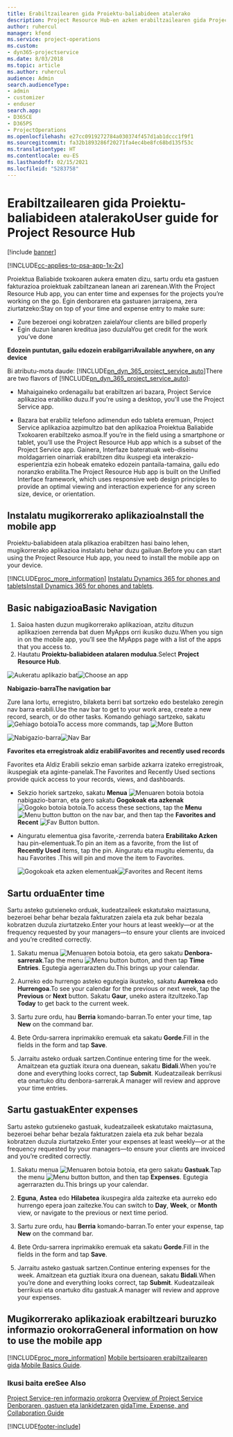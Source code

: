 ```yaml
---
title: Erabiltzailearen gida Proiektu-baliabideen atalerako
description: Project Resource Hub-en azken erabiltzailearen gida Project Service-rako
author: ruhercul
manager: kfend
ms.service: project-operations
ms.custom:
- dyn365-projectservice
ms.date: 8/03/2018
ms.topic: article
ms.author: ruhercul
audience: Admin
search.audienceType:
- admin
- customizer
- enduser
search.app:
- D365CE
- D365PS
- ProjectOperations
ms.openlocfilehash: e27cc0919272784a030374f457d1ab1dccc1f9f1
ms.sourcegitcommit: fa32b1893286f20271fa4ec4be8fc68bd135f53c
ms.translationtype: HT
ms.contentlocale: eu-ES
ms.lasthandoff: 02/15/2021
ms.locfileid: "5283758"
---
```

# <a name="user-guide-for-project-resource-hub"></a><span data-ttu-id="38039-103">Erabiltzailearen gida Proiektu-baliabideen atalerako</span><span class="sxs-lookup"><span data-stu-id="38039-103">User guide for Project Resource Hub</span></span>

[!include [banner](../includes/psa-now-project-operations.md)]

[!INCLUDE[cc-applies-to-psa-app-1x-2x](../includes/cc-applies-to-psa-app-1x-2x.md)]

<span data-ttu-id="38039-104">Proiektua Baliabide txokoaren aukera ematen dizu, sartu ordu eta gastuen fakturazioa proiektuak zabiltzanean lanean ari zarenean.</span><span class="sxs-lookup"><span data-stu-id="38039-104">With the Project Resource Hub app, you can enter time and expenses for the projects you’re working on the go.</span></span> <span data-ttu-id="38039-105">Egin denboraren eta gastuaren jarraipena, zera ziurtatzeko:</span><span class="sxs-lookup"><span data-stu-id="38039-105">Stay on top of your time and expense entry to make sure:</span></span>

- <span data-ttu-id="38039-106">Zure bezeroei ongi kobratzen zaiela</span><span class="sxs-lookup"><span data-stu-id="38039-106">Your clients are billed properly</span></span>
- <span data-ttu-id="38039-107">Egin duzun lanaren kreditua jaso duzula</span><span class="sxs-lookup"><span data-stu-id="38039-107">You get credit for the work you’ve done</span></span>

<span data-ttu-id="38039-108">**Edozein puntutan, gailu edozein erabilgarri**</span><span class="sxs-lookup"><span data-stu-id="38039-108">**Available anywhere, on any device**</span></span>

<span data-ttu-id="38039-109">Bi atributu-mota daude: [!INCLUDE[pn_dyn_365_project_service_auto](../includes/pn-dyn-365-project-service-auto.md)]</span><span class="sxs-lookup"><span data-stu-id="38039-109">There are two flavors of [!INCLUDE[pn_dyn_365_project_service_auto](../includes/pn-dyn-365-project-service-auto.md)]:</span></span> 

- <span data-ttu-id="38039-110">Mahaigaineko ordenagailu bat erabiltzen ari bazara, Project Service aplikazioa erabiliko duzu.</span><span class="sxs-lookup"><span data-stu-id="38039-110">If you're using a desktop, you'll use the Project Service app.</span></span> 

- <span data-ttu-id="38039-111">Bazara bat erabiliz telefono adimendun edo tableta eremuan, Project Service aplikazioa azpimultzo bat den aplikazioa Proiektua Baliabide Txokoaren erabiltzeko asmoa.</span><span class="sxs-lookup"><span data-stu-id="38039-111">If you’re in the field using a smartphone or tablet, you’ll use the Project Resource Hub app which is a subset of the Project Service  app.</span></span> <span data-ttu-id="38039-112">Gainera, Interfaze bateratuak web-diseinu moldagarrien oinarriak erabiltzen ditu ikuspegi eta interakzio-esperientzia ezin hobeak emateko edozein pantaila-tamaina, gailu edo noranzko erabilita.</span><span class="sxs-lookup"><span data-stu-id="38039-112">The Project Resource Hub app is built on the Unified Interface framework, which uses responsive web design principles to provide an optimal viewing and interaction experience for any screen size, device, or orientation.</span></span> 


## <a name="install-the-mobile-app"></a><span data-ttu-id="38039-113">Instalatu mugikorrerako aplikazioa</span><span class="sxs-lookup"><span data-stu-id="38039-113">Install the mobile app</span></span>
<span data-ttu-id="38039-114">Proiektu-baliabideen atala plikazioa erabiltzen hasi baino lehen, mugikorrerako aplikazioa instalatu behar duzu gailuan.</span><span class="sxs-lookup"><span data-stu-id="38039-114">Before you can start using the Project Resource Hub app, you need to install the mobile app on your device.</span></span> 

[!INCLUDE[proc_more_information](../includes/proc-more-information.md)] <span data-ttu-id="38039-115">[Instalatu Dynamics 365 for phones and tablets](https://docs.microsoft.com/dynamics365/mobile-app/install-dynamics-365-for-phones-and-tablets)</span><span class="sxs-lookup"><span data-stu-id="38039-115">[Install Dynamics 365 for phones and tablets](https://docs.microsoft.com/dynamics365/mobile-app/install-dynamics-365-for-phones-and-tablets).</span></span>

## <a name="basic-navigation"></a><span data-ttu-id="38039-116">Basic nabigazioa</span><span class="sxs-lookup"><span data-stu-id="38039-116">Basic Navigation</span></span>
1.  <span data-ttu-id="38039-117">Saioa hasten duzun mugikorrerako aplikazioan, atzitu dituzun aplikazioen zerrenda bat duen MyApps orri ikusiko duzu.</span><span class="sxs-lookup"><span data-stu-id="38039-117">When you sign in on the mobile app, you’ll see the MyApps page with a list of the apps that you access to.</span></span> 
2.  <span data-ttu-id="38039-118">Hautatu **Proiektu-baliabideen atalaren modulua**.</span><span class="sxs-lookup"><span data-stu-id="38039-118">Select **Project Resource Hub**.</span></span>

<span data-ttu-id="38039-119">![Aukeratu aplikazio bat](media/chooseApp_1.png "Aukeratu aplikazio bat")</span><span class="sxs-lookup"><span data-stu-id="38039-119">![Choose an app](media/chooseApp_1.png "Choose an app")</span></span>

<span data-ttu-id="38039-120">**Nabigazio-barra**</span><span class="sxs-lookup"><span data-stu-id="38039-120">**The navigation bar**</span></span>

<span data-ttu-id="38039-121">Zure lana lortu, erregistro, bilaketa berri bat sortzeko edo bestelako zeregin nav barra erabili.</span><span class="sxs-lookup"><span data-stu-id="38039-121">Use the nav bar to get to your work area, create a new record, search, or do other tasks.</span></span> <span data-ttu-id="38039-122">Komando gehiago sartzeko, sakatu ![Gehiago botoia](media/MoreButton.png "Gehiago botoia")</span><span class="sxs-lookup"><span data-stu-id="38039-122">To access more commands, tap ![More Button](media/MoreButton.png "More Button")</span></span>

<span data-ttu-id="38039-123">![Nabigazio-barra](media/NavBar_2.png "Nabigazio-barra")</span><span class="sxs-lookup"><span data-stu-id="38039-123">![Nav Bar](media/NavBar_2.png "Nav Bar")</span></span>

<span data-ttu-id="38039-124">**Favorites eta erregistroak aldiz erabili**</span><span class="sxs-lookup"><span data-stu-id="38039-124">**Favorites and recently used records**</span></span>

<span data-ttu-id="38039-125">Favorites eta Aldiz Erabili sekzio eman sarbide azkarra izateko erregistroak, ikuspegiak eta aginte-panelak.</span><span class="sxs-lookup"><span data-stu-id="38039-125">The Favorites and Recently Used sections provide quick access to your records, views, and dashboards.</span></span> 

- <span data-ttu-id="38039-126">Sekzio horiek sartzeko, sakatu **Menua** ![Menuaren botoia](media/MenuButton.png "Menua botoia") botoia nabigazio-barran, eta gero sakatu **Gogokoak eta azkenak** ![Gogoko botoia](media/FavButton.png "Gogokoak botoia") botoia.</span><span class="sxs-lookup"><span data-stu-id="38039-126">To access these sections, tap the **Menu** ![Menu button](media/MenuButton.png "Menu button") button on the nav bar, and then tap the **Favorites and Recent** ![Fav Button](media/FavButton.png "Fav Button") button.</span></span>

- <span data-ttu-id="38039-127">Ainguratu elementua gisa favorite,-zerrenda batera **Erabilitako Azken** hau pin-elementuak.</span><span class="sxs-lookup"><span data-stu-id="38039-127">To pin an item as a favorite, from the list of **Recently Used** items, tap the pin.</span></span> <span data-ttu-id="38039-128">Ainguratu eta mugitu elementu, da hau Favorites .</span><span class="sxs-lookup"><span data-stu-id="38039-128">This will pin and move the item to Favorites.</span></span>

  <span data-ttu-id="38039-129">![Gogokoak eta azken elementuak](media/Favs_3.png "Gogokoak eta azken elementuak")</span><span class="sxs-lookup"><span data-stu-id="38039-129">![Favorites and Recent items](media/Favs_3.png "Favorites and Recent items")</span></span>
 
## <a name="enter-time"></a><span data-ttu-id="38039-130">Sartu ordua</span><span class="sxs-lookup"><span data-stu-id="38039-130">Enter time</span></span>
<span data-ttu-id="38039-131">Sartu asteko gutxieneko orduak, kudeatzaileek eskatutako maiztasuna, bezeroei behar behar bezala fakturatzen zaiela eta zuk behar bezala kobratzen duzula ziurtatzeko.</span><span class="sxs-lookup"><span data-stu-id="38039-131">Enter your hours at least weekly—or at the frequency requested by your managers—to ensure your clients are invoiced and you’re credited correctly.</span></span>

1. <span data-ttu-id="38039-132">Sakatu menua ![Menuaren botoia](media/MenuButton.png "Menua botoia") botoia, eta gero sakatu **Denbora-sarrerak**.</span><span class="sxs-lookup"><span data-stu-id="38039-132">Tap the menu ![Menu button](media/MenuButton.png "Menu button") button, and then tap **Time Entries**.</span></span> <span data-ttu-id="38039-133">Egutegia agerrarazten du.</span><span class="sxs-lookup"><span data-stu-id="38039-133">This brings up your calendar.</span></span>

2. <span data-ttu-id="38039-134">Aurreko edo hurrengo asteko egutegia ikusteko, sakatu **Aurrekoa** edo **Hurrengoa**.</span><span class="sxs-lookup"><span data-stu-id="38039-134">To see your calendar for the previous or next week, tap the **Previous** or **Next** button.</span></span> <span data-ttu-id="38039-135">Sakatu **Gaur**, uneko astera itzultzeko.</span><span class="sxs-lookup"><span data-stu-id="38039-135">Tap **Today** to get back to the current week.</span></span>

3. <span data-ttu-id="38039-136">Sartu zure ordu, hau **Berria** komando-barran.</span><span class="sxs-lookup"><span data-stu-id="38039-136">To enter your time, tap **New** on the command bar.</span></span> 

4. <span data-ttu-id="38039-137">Bete Ordu-sarrera inprimakiko eremuak eta sakatu **Gorde**.</span><span class="sxs-lookup"><span data-stu-id="38039-137">Fill in the fields in the form and tap **Save**.</span></span>

5. <span data-ttu-id="38039-138">Jarraitu asteko orduak sartzen.</span><span class="sxs-lookup"><span data-stu-id="38039-138">Continue entering time for the week.</span></span> <span data-ttu-id="38039-139">Amaitzean eta guztiak itxura ona duenean, sakatu **Bidali**.</span><span class="sxs-lookup"><span data-stu-id="38039-139">When you’re done and everything looks correct, tap **Submit**.</span></span> <span data-ttu-id="38039-140">Kudeatzaileak berrikusi eta onartuko ditu denbora-sarrerak.</span><span class="sxs-lookup"><span data-stu-id="38039-140">A manager will review and approve your time entries.</span></span>

## <a name="enter-expenses"></a><span data-ttu-id="38039-141">Sartu gastuak</span><span class="sxs-lookup"><span data-stu-id="38039-141">Enter expenses</span></span> 
<span data-ttu-id="38039-142">Sartu asteko gutxieneko gastuak, kudeatzaileek eskatutako maiztasuna, bezeroei behar behar bezala fakturatzen zaiela eta zuk behar bezala kobratzen duzula ziurtatzeko.</span><span class="sxs-lookup"><span data-stu-id="38039-142">Enter your expenses at least weekly—or at the frequency requested by your managers—to ensure your clients are invoiced and you’re credited correctly.</span></span>

1. <span data-ttu-id="38039-143">Sakatu menua ![Menuaren botoia](media/MenuButton.png "Menua botoia") botoia, eta gero sakatu **Gastuak**.</span><span class="sxs-lookup"><span data-stu-id="38039-143">Tap the menu ![Menu button](media/MenuButton.png "Menu button") button, and then tap **Expenses**.</span></span> <span data-ttu-id="38039-144">Egutegia agerrarazten du.</span><span class="sxs-lookup"><span data-stu-id="38039-144">This brings up your calendar.</span></span>

2. <span data-ttu-id="38039-145">**Eguna**, **Astea** edo **Hilabetea** ikuspegira alda zaitezke eta aurreko edo hurrengo epera joan zaitezke.</span><span class="sxs-lookup"><span data-stu-id="38039-145">You can switch to **Day**, **Week**, or **Month** view, or navigate to the previous or next time period.</span></span> 

3. <span data-ttu-id="38039-146">Sartu zure ordu, hau **Berria** komando-barran.</span><span class="sxs-lookup"><span data-stu-id="38039-146">To enter your expense, tap **New** on the command bar.</span></span> 

4. <span data-ttu-id="38039-147">Bete Ordu-sarrera inprimakiko eremuak eta sakatu **Gorde**.</span><span class="sxs-lookup"><span data-stu-id="38039-147">Fill in the fields in the form and tap **Save**.</span></span>

5. <span data-ttu-id="38039-148">Jarraitu asteko gastuak sartzen.</span><span class="sxs-lookup"><span data-stu-id="38039-148">Continue entering expenses for the week.</span></span> <span data-ttu-id="38039-149">Amaitzean eta guztiak itxura ona duenean, sakatu **Bidali**.</span><span class="sxs-lookup"><span data-stu-id="38039-149">When you’re done and everything looks correct, tap **Submit**.</span></span> <span data-ttu-id="38039-150">Kudeatzaileak berrikusi eta onartuko ditu gastuak.</span><span class="sxs-lookup"><span data-stu-id="38039-150">A manager will review and approve your expenses.</span></span>

## <a name="general-information-on-how-to-use-the-mobile-app"></a><span data-ttu-id="38039-151">Mugikorrerako aplikazioak erabiltzeari buruzko informazio orokorra</span><span class="sxs-lookup"><span data-stu-id="38039-151">General information on how to use the mobile app</span></span> 
[!INCLUDE[proc_more_information](../includes/proc-more-information.md)] <span data-ttu-id="38039-152">[Mobile bertsioaren erabiltzailearen gida](https://docs.microsoft.com/dynamics365/mobile-app/dynamics-365-phones-tablets-users-guide).</span><span class="sxs-lookup"><span data-stu-id="38039-152">[Mobile Basics Guide](https://docs.microsoft.com/dynamics365/mobile-app/dynamics-365-phones-tablets-users-guide).</span></span>

### <a name="see-also"></a><span data-ttu-id="38039-153">Ikusi baita ere</span><span class="sxs-lookup"><span data-stu-id="38039-153">See Also</span></span>  
 <span data-ttu-id="38039-154">[Project Service-ren informazio orokorra](../psa/overview.md) </span><span class="sxs-lookup"><span data-stu-id="38039-154">[Overview of Project Service](../psa/overview.md) </span></span>  
 [<span data-ttu-id="38039-155">Denboraren, gastuen eta lankidetzaren gida</span><span class="sxs-lookup"><span data-stu-id="38039-155">Time, Expense, and Collaboration Guide</span></span>](../psa/time-expense-collaboration-guide.md)   
 


[!INCLUDE[footer-include](../includes/footer-banner.md)]